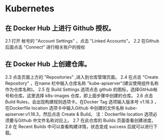 # Kubernetes

## 在 Docker Hub 上进行 Github 授权。
2.1 打开 帐号的 "Account Settings" ，点击 "Linked Accounts"。
2.2 在Github 后面点击 "Connect" 进行相关账户的授权

## 在 Docker Hub 上创建仓库。
2.3 点击页面上方的 "Repositories" ,进入到仓库管理页面。
2.4 在点击 "Create Repository" ，在name 栏中输入仓库名称 "kube-apiserver"(建议使用组件名称作为仓库名称)。
2.5 在 Build Settings 选项点击 github 的图标，选择GitHub帐号和仓库。这里选择 k8s-images 仓库，即上面步骤中创建的仓库。
2.6 点击 Build Rules，会出现构建规则选项卡。在Docker Tag 选项输入版本号 v1.18.3 ，在Dockerfile location 选项卡中输入Github 中创建的文件名称 kube-apiserver:v1.18.3，然后点击 Create & Build。
注：Dockerfile location 选项必须要与Github 中文件名称对应上。
2.7 在此仓库的 Builds 页面查看创建进度。
2.8 在 Recent Builds 中可以查看构建详情，状态变成 success 后就可以进行下载。


